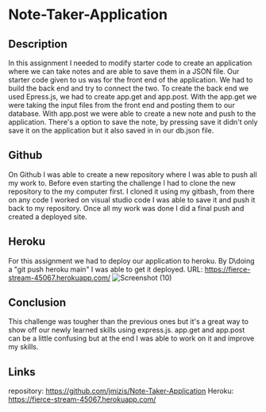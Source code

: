 # Note-Taker-Application
## Description

In this assignment I needed to modify starter code to create an application where we can take notes and are able to save them in a JSON file. Our starter code given to us was for the front end of the application. We had to build the back end and try to connect the two. To create the back end we used Epress.js, we had to create app.get and app.post. With the app.get we were taking the input files from the front end and posting them to our database.  With app.post we were able to create a new note and push to the application. There's a option to save the note, by pressing save it didn't only save it on the application but it also saved in in our db.json file. 



## Github 

On Github I was able to create a new repository where I was able to push all my work to. Before even starting the challenge I had to clone the new repository to the my computer first. I cloned it using my gitbash, from there on any code I worked on visual studio code I was able to save it and push it back to my repository. Once all my work was done I did a final push and created a deployed site. 


## Heroku

For this assignment we had to deploy our application to heroku.  By D\doing a "git push heroku main" I was able to get it deployed.
URL: https://fierce-stream-45067.herokuapp.com/
![Screenshot (10)](https://user-images.githubusercontent.com/107073756/194203757-c2cdb3af-dba1-47c6-a5ae-4acd68682dc1.png)




## Conclusion

This challenge was tougher than the previous ones but it's a great way to show off our newly learned skills using express.js. app.get and app.post can be a little confusing but at the end I was able to work on it and improve my skills. 


## Links 
repository: https://github.com/jmizis/Note-Taker-Application
Heroku: https://fierce-stream-45067.herokuapp.com/
